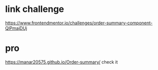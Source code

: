 # link challenge 
https://www.frontendmentor.io/challenges/order-summary-component-QlPmajDUj
# pro
https://manar20575.github.io/Order-summary/ check it

